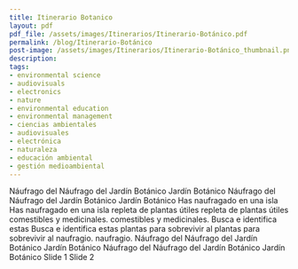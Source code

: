 ```yaml
---
title: Itinerario Botanico
layout: pdf
pdf_file: /assets/images/Itinerarios/Itinerario-Botánico.pdf
permalink: /blog/Itinerario-Botánico
post-image: /assets/images/Itinerarios/Itinerario-Botánico_thumbnail.png
description:
tags:
- environmental science
- audiovisuals
- electronics
- nature
- environmental education
- environmental management
- ciencias ambientales
- audiovisuales
- electrónica
- naturaleza
- educación ambiental
- gestión medioambiental
---
```


Náufrago del Náufrago del Jardín Botánico Jardín Botánico Náufrago del Náufrago del Jardín Botánico Jardín Botánico Has naufragado en una isla Has naufragado en una isla repleta de plantas útiles repleta de plantas útiles comestibles y medicinales. comestibles y medicinales. Busca e identifica estas Busca e identifica estas plantas para sobrevivir al plantas para sobrevivir al naufragio. naufragio. Náufrago del Náufrago del Jardín Botánico Jardín Botánico Náufrago del Náufrago del Jardín Botánico Jardín Botánico Slide 1 Slide 2

